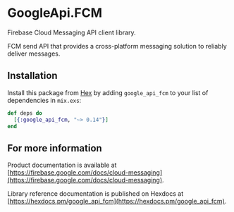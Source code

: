 # GoogleApi.FCM

Firebase Cloud Messaging API client library.

FCM send API that provides a cross-platform messaging solution to reliably deliver messages.

## Installation

Install this package from [Hex](https://hex.pm) by adding
`google_api_fcm` to your list of dependencies in `mix.exs`:

```elixir
def deps do
  [{:google_api_fcm, "~> 0.14"}]
end
```

## For more information

Product documentation is available at [https://firebase.google.com/docs/cloud-messaging](https://firebase.google.com/docs/cloud-messaging).

Library reference documentation is published on Hexdocs at
[https://hexdocs.pm/google_api_fcm](https://hexdocs.pm/google_api_fcm).
